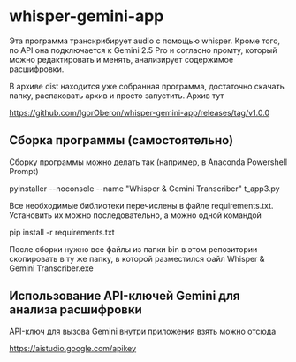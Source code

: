 # whisper-gemini-app
Эта программа транскрибирует audio с помощью whisper. Кроме того, по API она подключается к Gemini 2.5 Pro и согласно промту, который можно редактировать и менять, анализирует содержимое расшифровки.

В архиве dist находится уже собранная программа, достаточно скачать папку, распаковать архив и просто запустить. Архив тут

https://github.com/IgorOberon/whisper-gemini-app/releases/tag/v1.0.0 

## Сборка программы (самостоятельно)

Сборку программы можно делать так (например, в Anaconda Powershell Prompt)

pyinstaller --noconsole --name "Whisper & Gemini Transcriber" t_app3.py 

Все необходимые библиотеки перечислены в файле requirements.txt. Установить их можно последовательно, а можно одной командой

pip install -r requirements.txt


После сборки нужно все файлы из папки bin в этом репозитории скопировать в ту же папку, в которой разместился файл Whisper & Gemini Transcriber.exe

## Использование API-ключей Gemini для анализа расшифровки

API-ключ для вызова Gemini внутри приложения взять можно отсюда

https://aistudio.google.com/apikey
